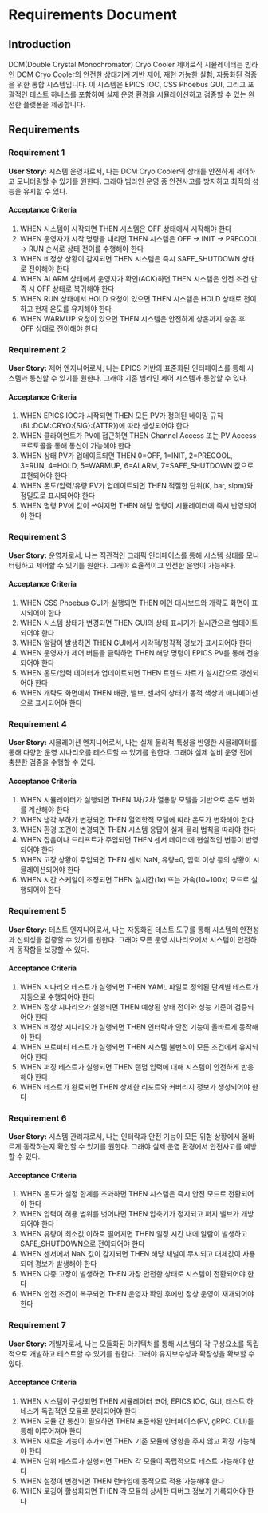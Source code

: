 # Requirements Document

## Introduction

DCM(Double Crystal Monochromator) Cryo Cooler 제어로직 시뮬레이터는 빔라인 DCM Cryo Cooler의 안전한 상태기계 기반 제어, 재현 가능한 실험, 자동화된 검증을 위한 통합 시스템입니다. 이 시스템은 EPICS IOC, CSS Phoebus GUI, 그리고 포괄적인 테스트 하네스를 포함하여 실제 운영 환경을 시뮬레이션하고 검증할 수 있는 완전한 플랫폼을 제공합니다.

## Requirements

### Requirement 1

**User Story:** 시스템 운영자로서, 나는 DCM Cryo Cooler의 상태를 안전하게 제어하고 모니터링할 수 있기를 원한다. 그래야 빔라인 운영 중 안전사고를 방지하고 최적의 성능을 유지할 수 있다.

#### Acceptance Criteria

1. WHEN 시스템이 시작되면 THEN 시스템은 OFF 상태에서 시작해야 한다
2. WHEN 운영자가 시작 명령을 내리면 THEN 시스템은 OFF → INIT → PRECOOL → RUN 순서로 상태 전이를 수행해야 한다
3. WHEN 비정상 상황이 감지되면 THEN 시스템은 즉시 SAFE_SHUTDOWN 상태로 전이해야 한다
4. WHEN ALARM 상태에서 운영자가 확인(ACK)하면 THEN 시스템은 안전 조건 만족 시 OFF 상태로 복귀해야 한다
5. WHEN RUN 상태에서 HOLD 요청이 있으면 THEN 시스템은 HOLD 상태로 전이하고 현재 온도를 유지해야 한다
6. WHEN WARMUP 요청이 있으면 THEN 시스템은 안전하게 상온까지 승온 후 OFF 상태로 전이해야 한다

### Requirement 2

**User Story:** 제어 엔지니어로서, 나는 EPICS 기반의 표준화된 인터페이스를 통해 시스템과 통신할 수 있기를 원한다. 그래야 기존 빔라인 제어 시스템과 통합할 수 있다.

#### Acceptance Criteria

1. WHEN EPICS IOC가 시작되면 THEN 모든 PV가 정의된 네이밍 규칙(BL:DCM:CRYO:{SIG}:{ATTR})에 따라 생성되어야 한다
2. WHEN 클라이언트가 PV에 접근하면 THEN Channel Access 또는 PV Access 프로토콜을 통해 통신이 가능해야 한다
3. WHEN 상태 PV가 업데이트되면 THEN 0=OFF, 1=INIT, 2=PRECOOL, 3=RUN, 4=HOLD, 5=WARMUP, 6=ALARM, 7=SAFE_SHUTDOWN 값으로 표현되어야 한다
4. WHEN 온도/압력/유량 PV가 업데이트되면 THEN 적절한 단위(K, bar, slpm)와 정밀도로 표시되어야 한다
5. WHEN 명령 PV에 값이 쓰여지면 THEN 해당 명령이 시뮬레이터에 즉시 반영되어야 한다

### Requirement 3

**User Story:** 운영자로서, 나는 직관적인 그래픽 인터페이스를 통해 시스템 상태를 모니터링하고 제어할 수 있기를 원한다. 그래야 효율적이고 안전한 운영이 가능하다.

#### Acceptance Criteria

1. WHEN CSS Phoebus GUI가 실행되면 THEN 메인 대시보드와 개략도 화면이 표시되어야 한다
2. WHEN 시스템 상태가 변경되면 THEN GUI의 상태 표시기가 실시간으로 업데이트되어야 한다
3. WHEN 알람이 발생하면 THEN GUI에서 시각적/청각적 경보가 표시되어야 한다
4. WHEN 운영자가 제어 버튼을 클릭하면 THEN 해당 명령이 EPICS PV를 통해 전송되어야 한다
5. WHEN 온도/압력 데이터가 업데이트되면 THEN 트렌드 차트가 실시간으로 갱신되어야 한다
6. WHEN 개략도 화면에서 THEN 배관, 밸브, 센서의 상태가 동적 색상과 애니메이션으로 표시되어야 한다

### Requirement 4

**User Story:** 시뮬레이션 엔지니어로서, 나는 실제 물리적 특성을 반영한 시뮬레이터를 통해 다양한 운영 시나리오를 테스트할 수 있기를 원한다. 그래야 실제 설비 운영 전에 충분한 검증을 수행할 수 있다.

#### Acceptance Criteria

1. WHEN 시뮬레이터가 실행되면 THEN 1차/2차 열용량 모델을 기반으로 온도 변화를 계산해야 한다
2. WHEN 냉각 부하가 변경되면 THEN 열역학적 모델에 따라 온도가 변화해야 한다
3. WHEN 환경 조건이 변경되면 THEN 시스템 응답이 실제 물리 법칙을 따라야 한다
4. WHEN 잡음이나 드리프트가 주입되면 THEN 센서 데이터에 현실적인 변동이 반영되어야 한다
5. WHEN 고장 상황이 주입되면 THEN 센서 NaN, 유량=0, 압력 이상 등의 상황이 시뮬레이션되어야 한다
6. WHEN 시간 스케일이 조정되면 THEN 실시간(1x) 또는 가속(10~100x) 모드로 실행되어야 한다

### Requirement 5

**User Story:** 테스트 엔지니어로서, 나는 자동화된 테스트 도구를 통해 시스템의 안전성과 신뢰성을 검증할 수 있기를 원한다. 그래야 모든 운영 시나리오에서 시스템이 안전하게 동작함을 보장할 수 있다.

#### Acceptance Criteria

1. WHEN 시나리오 테스트가 실행되면 THEN YAML 파일로 정의된 단계별 테스트가 자동으로 수행되어야 한다
2. WHEN 정상 시나리오가 실행되면 THEN 예상된 상태 전이와 성능 기준이 검증되어야 한다
3. WHEN 비정상 시나리오가 실행되면 THEN 인터락과 안전 기능이 올바르게 동작해야 한다
4. WHEN 프로퍼티 테스트가 실행되면 THEN 시스템 불변식이 모든 조건에서 유지되어야 한다
5. WHEN 퍼징 테스트가 실행되면 THEN 랜덤 입력에 대해 시스템이 안전하게 반응해야 한다
6. WHEN 테스트가 완료되면 THEN 상세한 리포트와 커버리지 정보가 생성되어야 한다

### Requirement 6

**User Story:** 시스템 관리자로서, 나는 인터락과 안전 기능이 모든 위험 상황에서 올바르게 동작하는지 확인할 수 있기를 원한다. 그래야 실제 운영 환경에서 안전사고를 예방할 수 있다.

#### Acceptance Criteria

1. WHEN 온도가 설정 한계를 초과하면 THEN 시스템은 즉시 안전 모드로 전환되어야 한다
2. WHEN 압력이 허용 범위를 벗어나면 THEN 압축기가 정지되고 퍼지 밸브가 개방되어야 한다
3. WHEN 유량이 최소값 이하로 떨어지면 THEN 일정 시간 내에 알람이 발생하고 SAFE_SHUTDOWN으로 전이되어야 한다
4. WHEN 센서에서 NaN 값이 감지되면 THEN 해당 채널이 무시되고 대체값이 사용되며 경보가 발생해야 한다
5. WHEN 다중 고장이 발생하면 THEN 가장 안전한 상태로 시스템이 전환되어야 한다
6. WHEN 안전 조건이 복구되면 THEN 운영자 확인 후에만 정상 운영이 재개되어야 한다

### Requirement 7

**User Story:** 개발자로서, 나는 모듈화된 아키텍처를 통해 시스템의 각 구성요소를 독립적으로 개발하고 테스트할 수 있기를 원한다. 그래야 유지보수성과 확장성을 확보할 수 있다.

#### Acceptance Criteria

1. WHEN 시스템이 구성되면 THEN 시뮬레이터 코어, EPICS IOC, GUI, 테스트 하네스가 독립적인 모듈로 분리되어야 한다
2. WHEN 모듈 간 통신이 필요하면 THEN 표준화된 인터페이스(PV, gRPC, CLI)를 통해 이루어져야 한다
3. WHEN 새로운 기능이 추가되면 THEN 기존 모듈에 영향을 주지 않고 확장 가능해야 한다
4. WHEN 단위 테스트가 실행되면 THEN 각 모듈이 독립적으로 테스트 가능해야 한다
5. WHEN 설정이 변경되면 THEN 런타임에 동적으로 적용 가능해야 한다
6. WHEN 로깅이 활성화되면 THEN 각 모듈의 상세한 디버그 정보가 기록되어야 한다
